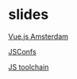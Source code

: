 slides
======

[Vue.js Amsterdam](https://erenard.github.io/presentation/vuejsamsterdam.html)

[JSConfs](https://erenard.github.io/presentation/jsconfs.html)

[JS toolchain](https://erenard.github.io/presentation/jstoolchain.html)
